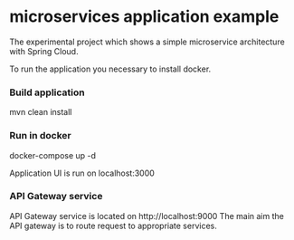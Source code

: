 # microservices application example

The experimental project which shows a simple microservice architecture with Spring Cloud. 

To run the application you necessary to install docker.

### Build application
mvn clean install

### Run in docker

docker-compose up -d

Application UI is run on localhost:3000

### API Gateway service
API Gateway service is located on http://localhost:9000 
The main aim the API gateway is to route request to appropriate services.
 